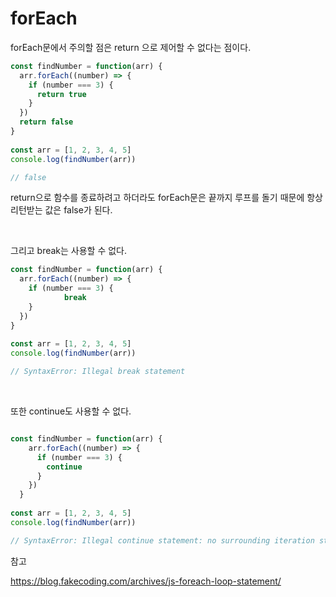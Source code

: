 # forEach

forEach문에서 주의할 점은 return 으로 제어할 수 없다는 점이다.

```javascript
const findNumber = function(arr) {
  arr.forEach((number) => {
    if (number === 3) {
      return true
    }
  })
  return false
}
  
const arr = [1, 2, 3, 4, 5]
console.log(findNumber(arr))

// false
```

return으로 함수를 종료하려고 하더라도 forEach문은 끝까지 루프를 돌기 때문에  항상 리턴받는 값은 false가 된다.

<br>

그리고 break는 사용할 수 없다.

```javascript
const findNumber = function(arr) {
  arr.forEach((number) => {
    if (number === 3) {
			break
    }
  })
}
  
const arr = [1, 2, 3, 4, 5]
console.log(findNumber(arr))

// SyntaxError: Illegal break statement
```

<br>

또한 continue도 사용할 수 없다.

```javascript

const findNumber = function(arr) {
    arr.forEach((number) => {
      if (number === 3) {
        continue
      }
    })
  }
  
const arr = [1, 2, 3, 4, 5]
console.log(findNumber(arr))

// SyntaxError: Illegal continue statement: no surrounding iteration statement
```



참고

https://blog.fakecoding.com/archives/js-foreach-loop-statement/

